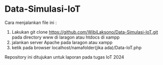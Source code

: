 # Data-Simulasi-IoT

Cara menjalankan file ini : 

1. Lakukan git clone https://github.com/WibiLaksono/Data-Simulasi-IoT.git pada directory www di laragon atau htdocs di xampp
2. jalankan server Apache pada laragon atau xampp
3. ketik pada browser localhost/namafolder(jika ada)/Data-IoT.php

Repository ini ditujukan untuk laporan pada tugas IoT 2024
